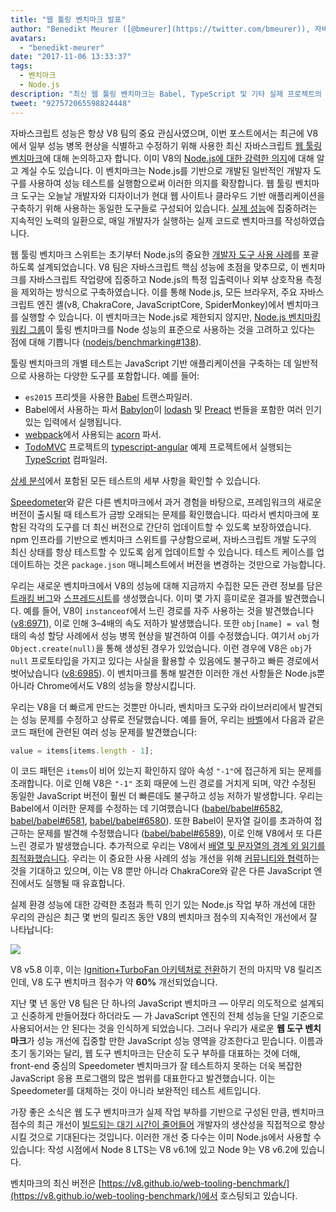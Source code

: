 ```yaml
---
title: "웹 툴링 벤치마크 발표"
author: "Benedikt Meurer ([@bmeurer](https://twitter.com/bmeurer)), 자바스크립트 성능 전문가"
avatars: 
  - "benedikt-meurer"
date: "2017-11-06 13:33:37"
tags: 
  - 벤치마크
  - Node.js
description: "최신 웹 툴링 벤치마크는 Babel, TypeScript 및 기타 실제 프로젝트의 V8 성능 병목 현상을 식별하고 수정하는 데 도움이 됩니다."
tweet: "927572065598824448"
---
```

자바스크립트 성능은 항상 V8 팀의 중요 관심사였으며, 이번 포스트에서는 최근에 V8에서 일부 성능 병목 현상을 식별하고 수정하기 위해 사용한 최신 자바스크립트 [웹 툴링 벤치마크](https://v8.github.io/web-tooling-benchmark)에 대해 논의하고자 합니다. 이미 V8의 [Node.js에 대한 강력한 의지](/blog/v8-nodejs)에 대해 알고 계실 수도 있습니다. 이 벤치마크는 Node.js를 기반으로 개발된 일반적인 개발자 도구를 사용하여 성능 테스트를 실행함으로써 이러한 의지를 확장합니다. 웹 툴링 벤치마크 도구는 오늘날 개발자와 디자이너가 현대 웹 사이트나 클라우드 기반 애플리케이션을 구축하기 위해 사용하는 동일한 도구들로 구성되어 있습니다. [실제 성능](/blog/real-world-performance/)에 집중하려는 지속적인 노력의 일환으로, 매일 개발자가 실행하는 실제 코드로 벤치마크를 작성하였습니다.

<!--truncate-->
웹 툴링 벤치마크 스위트는 초기부터 Node.js의 중요한 [개발자 도구 사용 사례](https://github.com/nodejs/benchmarking/blob/master/docs/use_cases.md#web-developer-tooling)를 포괄하도록 설계되었습니다. V8 팀은 자바스크립트 핵심 성능에 초점을 맞추므로, 이 벤치마크를 자바스크립트 작업량에 집중하고 Node.js의 특정 입출력이나 외부 상호작용 측정을 제외하는 방식으로 구축하였습니다. 이를 통해 Node.js, 모든 브라우저, 주요 자바스크립트 엔진 셸(v8, ChakraCore, JavaScriptCore, SpiderMonkey)에서 벤치마크를 실행할 수 있습니다. 이 벤치마크는 Node.js로 제한되지 않지만, [Node.js 벤치마킹 워킹 그룹](https://github.com/nodejs/benchmarking)이 툴링 벤치마크를 Node 성능의 표준으로 사용하는 것을 고려하고 있다는 점에 대해 기쁩니다 ([nodejs/benchmarking#138](https://github.com/nodejs/benchmarking/issues/138)).

툴링 벤치마크의 개별 테스트는 JavaScript 기반 애플리케이션을 구축하는 데 일반적으로 사용하는 다양한 도구를 포함합니다. 예를 들어:

- `es2015` 프리셋을 사용한 [Babel](https://github.com/babel/babel) 트랜스파일러.
- Babel에서 사용하는 파서 [Babylon](https://github.com/babel/babylon)이 [lodash](https://lodash.com/) 및 [Preact](https://github.com/developit/preact) 번들을 포함한 여러 인기 있는 입력에서 실행됩니다.
- [webpack](http://webpack.js.org/)에서 사용되는 [acorn](https://github.com/ternjs/acorn) 파서.
- [TodoMVC](https://github.com/tastejs/todomvc) 프로젝트의 [typescript-angular](https://github.com/tastejs/todomvc/tree/master/examples/typescript-angular) 예제 프로젝트에서 실행되는 [TypeScript](http://www.typescriptlang.org/) 컴파일러.

[상세 분석](https://github.com/v8/web-tooling-benchmark/blob/master/docs/in-depth.md)에서 포함된 모든 테스트의 세부 사항을 확인할 수 있습니다.

[Speedometer](http://browserbench.org/Speedometer)와 같은 다른 벤치마크에서 과거 경험을 바탕으로, 프레임워크의 새로운 버전이 출시될 때 테스트가 금방 오래되는 문제를 확인했습니다. 따라서 벤치마크에 포함된 각각의 도구를 더 최신 버전으로 간단히 업데이트할 수 있도록 보장하였습니다. npm 인프라를 기반으로 벤치마크 스위트를 구상함으로써, 자바스크립트 개발 도구의 최신 상태를 항상 테스트할 수 있도록 쉽게 업데이트할 수 있습니다. 테스트 케이스를 업데이트하는 것은 `package.json` 매니페스트에서 버전을 변경하는 것만으로 가능합니다.

우리는 새로운 벤치마크에서 V8의 성능에 대해 지금까지 수집한 모든 관련 정보를 담은 [트래킹 버그](http://crbug.com/v8/6936)와 [스프레드시트](https://docs.google.com/spreadsheets/d/14XseWDyiJyxY8_wXkQpc7QCKRgMrUbD65sMaNvAdwXw)를 생성했습니다. 이미 몇 가지 흥미로운 결과를 발견했습니다. 예를 들어, V8이 `instanceof`에서 느린 경로를 자주 사용하는 것을 발견했습니다 ([v8:6971](http://crbug.com/v8/6971)), 이로 인해 3–4배의 속도 저하가 발생했습니다. 또한 `obj[name] = val` 형태의 속성 할당 사례에서 성능 병목 현상을 발견하여 이를 수정했습니다. 여기서 `obj`가 `Object.create(null)`을 통해 생성된 경우가 있었습니다. 이런 경우에 V8은 `obj`가 `null` 프로토타입을 가지고 있다는 사실을 활용할 수 있음에도 불구하고 빠른 경로에서 벗어났습니다 ([v8:6985](http://crbug.com/v8/6985)). 이 벤치마크를 통해 발견한 이러한 개선 사항들은 Node.js뿐 아니라 Chrome에서도 V8의 성능을 향상시킵니다.

우리는 V8을 더 빠르게 만드는 것뿐만 아니라, 벤치마크 도구와 라이브러리에서 발견되는 성능 문제를 수정하고 상류로 전달했습니다. 예를 들어, 우리는 [바벨](https://github.com/babel/babel)에서 다음과 같은 코드 패턴에 관련된 여러 성능 문제를 발견했습니다:

```js
value = items[items.length - 1];
```

이 코드 패턴은 `items`이 비어 있는지 확인하지 않아 속성 `"-1"`에 접근하게 되는 문제를 초래합니다. 이로 인해 V8은 `"-1"` 조회 때문에 느린 경로를 거치게 되며, 약간 수정된 동일한 JavaScript 버전이 훨씬 더 빠른데도 불구하고 성능 저하가 발생합니다. 우리는 Babel에서 이러한 문제를 수정하는 데 기여했습니다 ([babel/babel#6582](https://github.com/babel/babel/pull/6582), [babel/babel#6581](https://github.com/babel/babel/pull/6581), [babel/babel#6580](https://github.com/babel/babel/pull/6580)). 또한 Babel이 문자열 길이를 초과하여 접근하는 문제를 발견해 수정했습니다 ([babel/babel#6589](https://github.com/babel/babel/pull/6589)), 이로 인해 V8에서 또 다른 느린 경로가 발생했습니다. 추가적으로 우리는 V8에서 [배열 및 문자열의 경계 외 읽기를 최적화했습니다](https://twitter.com/bmeurer/status/926357262318305280). 우리는 이 중요한 사용 사례의 성능 개선을 위해 [커뮤니티와 협력](https://twitter.com/rauchg/status/924349334346276864)하는 것을 기대하고 있으며, 이는 V8 뿐만 아니라 ChakraCore와 같은 다른 JavaScript 엔진에서도 실행될 때 유효합니다.

실제 환경 성능에 대한 강력한 초점과 특히 인기 있는 Node.js 작업 부하 개선에 대한 우리의 관심은 최근 몇 번의 릴리즈 동안 V8의 벤치마크 점수의 지속적인 개선에서 잘 나타납니다:

![](/_img/web-tooling-benchmark/chart.svg)

V8 v5.8 이후, 이는 [Ignition+TurboFan 아키텍처로 전환](/blog/launching-ignition-and-turbofan)하기 전의 마지막 V8 릴리즈인데, V8 도구 벤치마크 점수가 약 **60%** 개선되었습니다.

지난 몇 년 동안 V8 팀은 단 하나의 JavaScript 벤치마크 — 아무리 의도적으로 설계되고 신중하게 만들어졌다 하더라도 — 가 JavaScript 엔진의 전체 성능을 단일 기준으로 사용되어서는 안 된다는 것을 인식하게 되었습니다. 그러나 우리가 새로운 **웹 도구 벤치마크**가 성능 개선에 집중할 만한 JavaScript 성능 영역을 강조한다고 믿습니다. 이름과 초기 동기와는 달리, 웹 도구 벤치마크는 단순히 도구 부하를 대표하는 것에 더해, front-end 중심의 Speedometer 벤치마크가 잘 테스트하지 못하는 더욱 복잡한 JavaScript 응용 프로그램의 많은 범위를 대표한다고 발견했습니다. 이는 Speedometer를 대체하는 것이 아니라 보완적인 테스트 세트입니다.

가장 좋은 소식은 웹 도구 벤치마크가 실제 작업 부하를 기반으로 구성된 만큼, 벤치마크 점수의 최근 개선이 [빌드되는 대기 시간이 줄어들어](https://xkcd.com/303/) 개발자의 생산성을 직접적으로 향상시킬 것으로 기대된다는 것입니다. 이러한 개선 중 다수는 이미 Node.js에서 사용할 수 있습니다: 작성 시점에서 Node 8 LTS는 V8 v6.1에 있고 Node 9는 V8 v6.2에 있습니다.

벤치마크의 최신 버전은 [https://v8.github.io/web-tooling-benchmark/](https://v8.github.io/web-tooling-benchmark/)에서 호스팅되고 있습니다.
